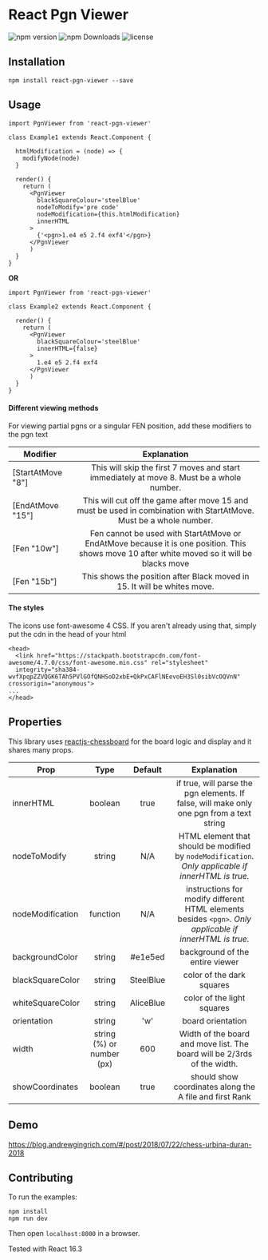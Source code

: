# React Pgn Viewer

![npm version](https://img.shields.io/npm/v/react-pgn-viewer.svg)
![npm Downloads](https://img.shields.io/npm/dt/react-pgn-viewer.svg)
![license](https://img.shields.io/npm/l/react-pgn-viewer.svg)

## Installation

```
npm install react-pgn-viewer --save
```

## Usage

```
import PgnViewer from 'react-pgn-viewer'

class Example1 extends React.Component {

  htmlModification = (node) => {
    modifyNode(node)
  }

  render() {
    return (
      <PgnViewer
        blackSquareColour='steelBlue'
        nodeToModify='pre code'
        nodeModification={this.htmlModification}
        innerHTML
      >
        {'<pgn>1.e4 e5 2.f4 exf4'</pgn>}
      </PgnViewer
      )
  }
}
```

**OR**

```
import PgnViewer from 'react-pgn-viewer'

class Example2 extends React.Component {

  render() {
    return (
      <PgnViewer
        blackSquareColour='steelBlue'
        innerHTML={false}
      >
        1.e4 e5 2.f4 exf4
      </PgnViewer
      )
  }
}
```

#### Different viewing methods

For viewing partial pgns or a singular FEN position, add these modifiers to the pgn text

| Modifier | Explanation |
| --- | :-------: |
| [StartAtMove "8"] | This will skip the first 7 moves and start immediately at move 8. Must be a whole number. |
| [EndAtMove "15"] | This will cut off the game after move 15 and must be used in combination with StartAtMove. Must be a whole number. |
| [Fen "10w"] | Fen cannot be used with StartAtMove or EndAtMove because it is one position. This shows move 10 after white moved so it will be blacks move |
| [Fen "15b"] | This shows the position after Black moved in 15. It will be whites move. |

#### The styles
The icons use font-awesome 4 CSS. If you aren't already using that, simply put the cdn in the head of your html

```
<head>
  <link href="https://stackpath.bootstrapcdn.com/font-awesome/4.7.0/css/font-awesome.min.css" rel="stylesheet"
  integrity="sha384-wvfXpqpZZVQGK6TAh5PVlGOfQNHSoD2xbE+QkPxCAFlNEevoEH3Sl0sibVcOQVnN" crossorigin="anonymous">
...
</head>
```

## Properties

This library uses [reactjs-chessboard](https://github.com/ajgingrich/reactjs-chessboard) for the board logic and display and it shares many props.

| Prop | Type | Default | Explanation |
| --- | :---: | :------: | :-------: |
| innerHTML | boolean | true | if true, will parse the pgn elements. If false, will make only one pgn from a text string |
| nodeToModify | string | N/A | HTML element that should be modified by `nodeModification`. *Only applicable if innerHTML is true.* |
| nodeModification | function | N/A | instructions for modify different HTML elements besides `<pgn>`. *Only applicable if innerHTML is true.* |
| backgroundColor | string | #e1e5ed | background of the entire viewer |
| blackSquareColor | string | SteelBlue | color of the dark squares |
| whiteSquareColor | string | AliceBlue | color of the light squares |
| orientation | string | 'w' | board orientation |
| width | string (%) or number (px) | 600 | Width of the board and move list. The board will be 2/3rds of the width. |
| showCoordinates | boolean | true | should show coordinates along the A file and first Rank |

## Demo

https://blog.andrewgingrich.com/#/post/2018/07/22/chess-urbina-duran-2018

## Contributing

To run the examples:

```
npm install
npm run dev
```

Then open `localhost:8000` in a browser.

Tested with React 16.3
